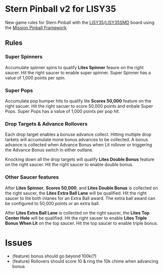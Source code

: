 # Stern Pinball v2 for LISY35  
New game rules for Stern Pinball with the [LISY35](https://www.lisy.dev/lisy35.html)/[LISY35SMD](https://www.lisy.dev/lisy35-smd.html) board using the [Mission Pinball Framework](https://missionpinball.org).

## Rules

### Super Spinners
Accumulate spinner spins to qualify __Lites Spinner__ feaure on the right saucer.  Hit the right saucer to enable super spinner.  Super Spinner has a value of 1,000 points per spin. 

### Super Pops 
Accumulate pop bumper hits to qualify lite __Scores 50,000__ feature on the right sacuer.  Hit the right sacuer to score 50,000 points and enbale Super Pops.  Super Pops has a value of 1,000 points per pop hit.

### Drop Targets & Advance Rollovers
Each drop target enables a bonuse advance collect.  Hitting multiple drop tarkets will accumulate mone bonus advances to be collected.  A bonus advance is collected when Advance Bonus when Lit rollover or triggering the Advance Bonus switch in either outlane.

Knocking down all the drop targets will qualify __Lites Double Bonus__ feature on the right saucer.  Hit the right saucer to enable double bonus.  

### Other Saucer features 
After __Lites Spinner__, __Scores 50,000__, and __Lites Double Bonus__ is collected on the right saucer, the __Lites Extra Ball Lane__ will be qualified.  Hit the right saucer to lite both inlanes for an Extra Ball award.  The extra ball award can be configured to 50,000 points or an extra ball. 

After __Lites Extra Ball Lane__  is collected on the right saucer, the __Lites Top Center Hole__ will be qualified.  Hit the right sauser to enable __Lites Triple Bonus When Lit__ on the top saucer.  Hit the top saucer to enable triple bonus.

# Issues
* (feature) bonus should go beyond 100k(?)
* (feature) Rollovers should score 10 & ring the 10k chime when advancing bonus
